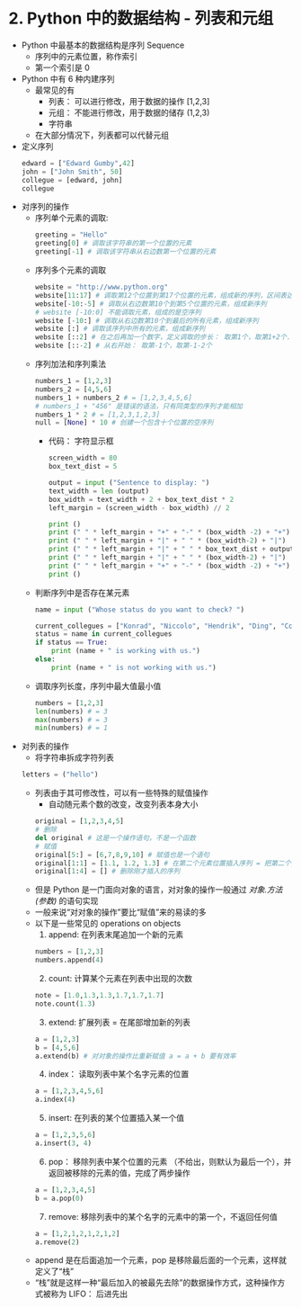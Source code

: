 # 2. Python 中的数据结构 - 列表和元组
- Python 中最基本的数据结构是序列 Sequence
	+ 序列中的元素位置，称作索引
	+ 第一个索引是 0
- Python 中有 6 种内建序列
	+ 最常见的有
		* 列表： 可以进行修改，用于数据的操作 [1,2,3]
		* 元组： 不能进行修改，用于数据的储存 (1,2,3)
		* 字符串
	+ 在大部分情况下，列表都可以代替元组
- 定义序列
	``` python 
	edward = ["Edward Gumby",42]
	john = ["John Smith", 50]
	collegue = [edward, john]
	collegue
	``` 
- 对序列的操作
	+ 序列单个元素的调取:
		``` python
		greeting = "Hello"
		greeting[0] # 调取该字符串的第一个位置的元素
		greeting[-1] # 调取该字符串从右边数第一个位置的元素
		```
	+ 序列多个元素的调取
		``` python
		website = "http://www.python.org"
		website[11:17] # 调取第12个位置到第17个位置的元素，组成新的序列，区间表达为左闭右开
		website[-10:-5] # 调取从右边数第10个到第5个位置的元素，组成新序列
		# website [-10:0] 不能调取元素，组成的是空序列
		website [-10:] # 调取从右边数第10个到最后的所有元素，组成新序列
		website [:] # 调取该序列中所有的元素，组成新序列
		website [::2] # 在之后再加一个数字，定义调取的步长： 取第1个，取第1+2个...
		website [::-2] # 从右开始： 取第-1个，取第-1-2个
		```
	+ 序列加法和序列乘法
		``` python
		numbers_1 = [1,2,3]
		numbers_2 = [4,5,6]
		numbers_1 + numbers_2 # = [1,2,3,4,5,6]
		# numbers_1 + "456" 是错误的语法，只有同类型的序列才能相加
		numbers_1 * 2 # = [1,2,3,1,2,3] 
		null = [None] * 10 # 创建一个包含十个位置的空序列
		```
		* 代码： 字符显示框
			``` python
			screen_width = 80
			box_text_dist = 5

			output = input ("Sentence to display: ")
			text_width = len (output)
			box_width = text_width + 2 + box_text_dist * 2 
			left_margin = (screen_width - box_width) // 2

			print ()
			print (" " * left_margin + "+" + "-" * (box_width -2) + "+")
			print (" " * left_margin + "|" + " " * (box_width-2) + "|")
			print (" " * left_margin + "|" + " " * box_text_dist + output + " "*box_text_dist + "|")
			print (" " * left_margin + "|" + " " * (box_width-2) + "|")
			print (" " * left_margin + "+" + "-" * (box_width -2) + "+")
			print ()
			```
	+ 判断序列中是否存在某元素
		``` python
		name = input ("Whose status do you want to check? ")

		current_collegues = ["Konrad", "Niccolo", "Hendrik", "Ding", "Cong", "Anzhi", "Julian"]
		status = name in current_collegues
		if status == True:
			print (name + " is working with us.")
		else:
			print (name + " is not working with us.")
		```
	+ 调取序列长度，序列中最大值最小值
		``` python
		numbers = [1,2,3]
		len(numbers) # = 3
		max(numbers) # = 3
		min(numbers) # = 1
		```
- 对列表的操作
	+ 将字符串拆成字符列表
	```python
	letters = ("hello") 
	```
	+ 列表由于其可修改性，可以有一些特殊的赋值操作
		* 自动随元素个数的改变，改变列表本身大小
		```python
		original = [1,2,3,4,5]
		# 删除
		del original # 这是一个操作语句，不是一个函数
		# 赋值
		original[5:] = [6,7,8,9,10] # 赋值也是一个语句
		original[1:1] = [1.1, 1.2, 1.3] # 在第二个元素位置插入序列 = 把第二个元素及往后挤
		original[1:4] = [] # 删除刚才插入的序列
		```
	+ 但是 Python 是一门面向对象的语言，对对象的操作一般通过 *对象.方法(参数)* 的语句实现
	+ 一般来说“对对象的操作”要比“赋值”来的易读的多
	+ 以下是一些常见的 operations on objects
		1. append: 在列表末尾追加一个新的元素
		```python
		numbers = [1,2,3]
		numbers.append(4)
		```
		2. count: 计算某个元素在列表中出现的次数
		```python
		note = [1.0,1.3,1.3,1.7,1.7,1.7]
		note.count(1.3)
		```
		3. extend: 扩展列表 = 在尾部增加新的列表
		```python
		a = [1,2,3]
		b = [4,5,6]
		a.extend(b) # 对对象的操作比重新赋值 a = a + b 要有效率
		```
		4. index： 读取列表中某个名字元素的位置
		```python
		a = [1,2,3,4,5,6]
		a.index(4)
		```
		5. insert: 在列表的某个位置插入某一个值
		```python
		a = [1,2,3,5,6]
		a.insert(3, 4)
		```
		6. pop： 移除列表中某个位置的元素 （不给出，则默认为最后一个），并返回被移除的元素的值，完成了两步操作
		```python
		a = [1,2,3,4,5]
		b = a.pop(0)
		```
		7. remove: 移除列表中的某个名字的元素中的第一个，不返回任何值
		```python
		a = [1,2,1,2,1,2,1,2]
		a.remove(2)
		```
	+ append 是在后面追加一个元素，pop 是移除最后面的一个元素，这样就定义了“栈”
	+ “栈”就是这样一种“最后加入的被最先去除”的数据操作方式，这种操作方式被称为 LIFO： 后进先出
	
